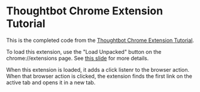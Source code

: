 # Thoughtbot Chrome Extension Tutorial

This is the completed code from the [Thoughtbot Chrome Extension Tutorial](https://thoughtbot.com/blog/how-to-make-a-chrome-extension).

To load this extension, use the "Load Unpacked" button on the chrome://extensions page. See [this slide](https://docs.google.com/presentation/d/1qN4C0ewDV0uZDzXR4aHv-wBatBjYBY3Somla9ihux7w/edit#slide=id.g3655cdd7e2_0_111) for more details.

When this extension is loaded, it adds a click listenr to the browser action. When that browser action is clicked, the extension finds the first link on the active tab and opens it in a new tab.
